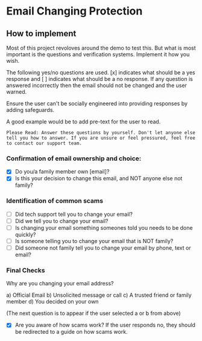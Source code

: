 # Email Changing Protection

## How to implement

Most of this project revoloves around the demo to test this. But what is most important is the questions and verification systems. Implement it how you wish.

The following yes/no questions are used. [x] indicates what should be a yes response and [ ] indicates what should be a no response. If any question is answered incorrectly then the email should not be changed and the user warned.

Ensure the user can't be socially engineered into providing responses by adding safeguards.

A good example would be to add pre-text for the user to read.
```
Please Read: Answer these questions by yourself. Don't let anyone else tell you how to answer. If you are unsure or feel pressured, feel free to contact our support team.
```

### Confirmation of email ownership and choice:
- [x] Do you/a family member own [email]?
- [x] Is this your decision to change this email, and NOT anyone else not family?

### Identification of common scams
- [ ] Did tech support tell you to change your email?
- [ ] Did we tell you to change your email?
- [ ] Is changing your email something someones told you needs to be done quickly?
- [ ] Is someone telling you to change your email that is NOT family?
- [ ] Did someone not family tell you to change your email by phone, text or email?

### Final Checks
Why are you changing your email address?

a) Official Email
b) Unsolicited message or call
c) A trusted friend or family member
d) You decided on your own


(The next question is to appear if the user selected a or b from above)

- [x] Are you aware of how scams work?
If the user responds no, they should be redirected to a guide on how scams work.